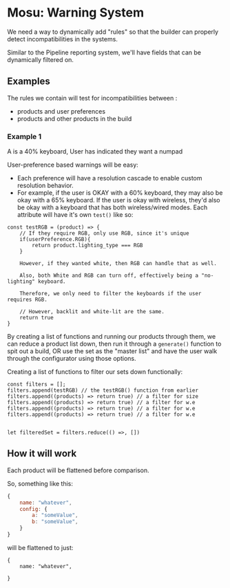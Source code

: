# Mosu: Warning System

We need a way to dynamically add "rules" so that the builder can properly detect incompatibilities in the systems.

Similar to the Pipeline reporting system, we'll have fields that can be dynamically filtered on.

## Examples
The rules we contain will test for incompatibilities between :
- products and user preferences
- products and other products in the build

### Example 1
A is a 40% keyboard,
User has indicated they want a numpad

User-preference based warnings will be easy:
- Each preference will have a resolution cascade to enable custom resolution behavior.
- For example, if the user is OKAY with a 60% keyboard, they may also be okay with a 65% keyboard. If the user is okay with wireless, they'd also be okay with a keyboard that has both wireless/wired modes. Each attribute will have it's own `test()` like so:

```
const testRGB = (product) => {
	// If they require RGB, only use RGB, since it's unique
	if(userPreference.RGB){
		return product.lighting_type === RGB
	}
	
	However, if they wanted white, then RGB can handle that as well.
	
	Also, both White and RGB can turn off, effectively being a "no-lighting" keyboard.
	
	Therefore, we only need to filter the keyboards if the user requires RGB.
	
	// However, backlit and white-lit are the same.
	return true
}

```

By creating a list of functions and running our products through them, we can reduce a product list down, then run it through a `generate()` function to spit out a build, OR use the set as the "master list" and have the user walk through the configurator using those options.

Creating a list of functions to filter our sets down functionally:
```
const filters = [];
filters.append(testRGB) // the testRGB() function from earlier
filters.append((products) => return true) // a filter for size
filters.append((products) => return true) // a filter for w.e
filters.append((products) => return true) // a filter for w.e
filters.append((products) => return true) // a filter for w.e


let filteredSet = filters.reduce(() =>, [])
```

## How it will work
Each product will be flattened before comparison.

So, something like this:
```javascript
{
	name: "whatever",
	config: {
		a: "someValue",
		b: "someValue",
	}
}
```

will be flattened to just:

```
{
	name: "whatever",
	
}
```